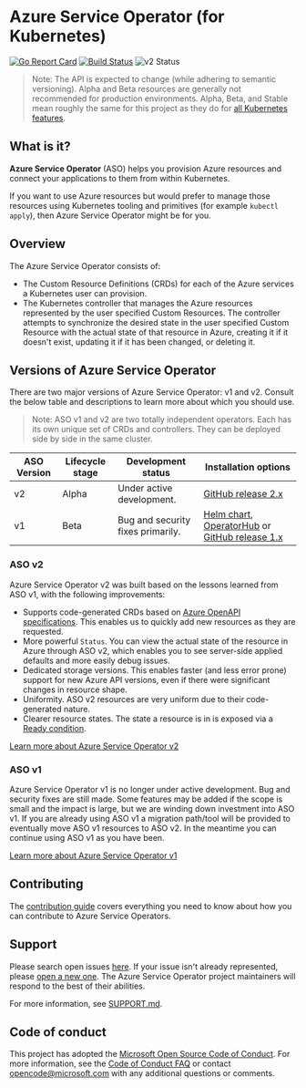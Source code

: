# Azure Service Operator (for Kubernetes)
[![Go Report Card](https://goreportcard.com/badge/github.com/Azure/azure-service-operator)](https://goreportcard.com/report/github.com/Azure/azure-service-operator)
[![Build Status](https://dev.azure.com/azure/azure-service-operator/_apis/build/status/Azure.azure-service-operator?branchName=main)](https://dev.azure.com/azure/azure-service-operator/_build/latest?definitionId=36&branchName=main)
![v2 Status](https://github.com/azure/azure-service-operator/actions/workflows/live-validation.yml/badge.svg?branch=main)

> Note: The API is expected to change (while adhering to semantic versioning). Alpha and Beta resources are generally not recommended for production environments. Alpha, Beta, and Stable mean roughly the same for this project as they do for [all Kubernetes features](https://kubernetes.io/docs/reference/command-line-tools-reference/feature-gates/#feature-stages).

## What is it?
**Azure Service Operator** (ASO) helps you provision Azure resources and connect your applications to them from within Kubernetes.

If you want to use Azure resources but would prefer to manage those resources using Kubernetes tooling and primitives (for example `kubectl apply`), then Azure Service Operator might be for you.

## Overview

The Azure Service Operator consists of:

- The Custom Resource Definitions (CRDs) for each of the Azure services a Kubernetes user can provision.
- The Kubernetes controller that manages the Azure resources represented by the user specified Custom Resources. The controller attempts to synchronize the desired state in the user specified Custom Resource with the actual state of that resource in Azure, creating it if it doesn't exist, updating it if it has been changed, or deleting it.

## Versions of Azure Service Operator
There are two major versions of Azure Service Operator: v1 and v2. Consult the below table and descriptions to learn more about which you should use.

> Note: ASO v1 and v2 are two totally independent operators. Each has its own unique set of CRDs and controllers. They can be deployed side by side in the same cluster.

| ASO Version | Lifecycle stage | Development status                | Installation options                                                                                                                                                           |
| ----------- | --------------- | --------------------------------- | ------------------------------------------------------------------------------------------------------------------------------------------------------------------------------ |
| v2          | Alpha           | Under active development.         | [GitHub release 2.x](https://github.com/Azure/azure-service-operator/releases)                                                                                                 |
| v1          | Beta            | Bug and security fixes primarily. | [Helm chart](/charts), [OperatorHub](https://operatorhub.io/operator/azure-service-operator) or [GitHub release 1.x](https://github.com/Azure/azure-service-operator/releases) |

### ASO v2
Azure Service Operator v2 was built based on the lessons learned from ASO v1, with the following improvements:

* Supports code-generated CRDs based on [Azure OpenAPI specifications](https://github.com/Azure/azure-rest-api-specs). This enables us to quickly add new resources as they are requested.
* More powerful `Status`. You can view the actual state of the resource in Azure through ASO v2, which enables you to see server-side applied defaults and more easily debug issues.
* Dedicated storage versions. This enables faster (and less error prone) support for new Azure API versions, even if there were significant changes in resource shape.
* Uniformity. ASO v2 resources are very uniform due to their code-generated nature.
* Clearer resource states. The state a resource is in is exposed via a [Ready condition](https://azure.github.io/azure-service-operator/design/resource-states/).

[Learn more about Azure Service Operator v2](https://azure.github.io/azure-service-operator/)

### ASO v1
Azure Service Operator v1 is no longer under active development. Bug and security fixes are still made. Some features may be added if the scope is small and the impact is large, but we are winding down investment into ASO v1. If you are already using ASO v1 a migration path/tool will be provided to eventually move ASO v1 resources to ASO v2. In the meantime you can continue using ASO v1 as you have been.

[Learn more about Azure Service Operator v1](/docs/v1/README.md)

## Contributing

The [contribution guide](CONTRIBUTING.md) covers everything you need to know about how you can contribute to Azure Service Operators.

## Support

Please search open issues [here](https://github.com/Azure/azure-service-operator/issues). If your issue isn't already represented, please [open a new one](https://github.com/Azure/azure-service-operator/issues/new/choose). The Azure Service Operator project maintainers will respond to the best of their abilities.

For more information, see [SUPPORT.md](SUPPORT.md).
## Code of conduct

This project has adopted the [Microsoft Open Source Code of Conduct](https://opensource.microsoft.com/codeofconduct/). For more information, see the [Code of Conduct FAQ](https://opensource.microsoft.com/codeofconduct/faq) or contact [opencode@microsoft.com](mailto:opencode@microsoft.com) with any additional questions or comments.
